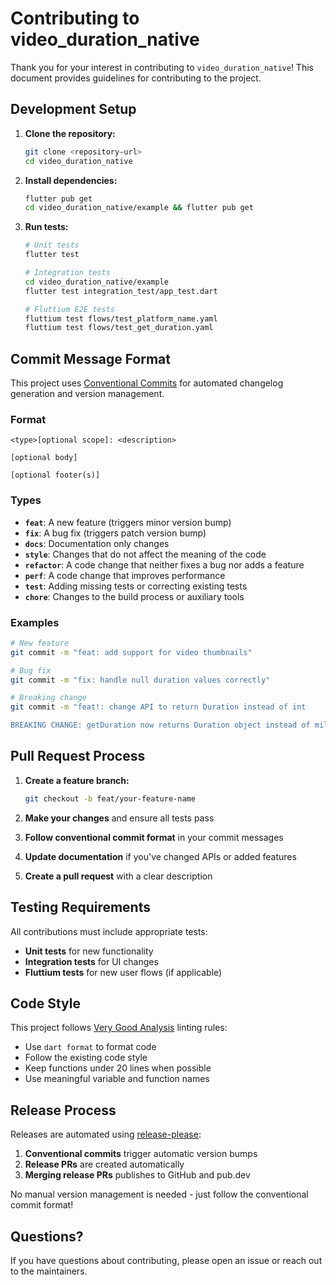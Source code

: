 # Contributing to video_duration_native

Thank you for your interest in contributing to `video_duration_native`! This document provides guidelines for contributing to the project.

## Development Setup

1. **Clone the repository:**
   ```bash
   git clone <repository-url>
   cd video_duration_native
   ```

2. **Install dependencies:**
   ```bash
   flutter pub get
   cd video_duration_native/example && flutter pub get
   ```

3. **Run tests:**
   ```bash
   # Unit tests
   flutter test
   
   # Integration tests
   cd video_duration_native/example
   flutter test integration_test/app_test.dart
   
   # Fluttium E2E tests
   fluttium test flows/test_platform_name.yaml
   fluttium test flows/test_get_duration.yaml
   ```

## Commit Message Format

This project uses [Conventional Commits](https://www.conventionalcommits.org/) for automated changelog generation and version management.

### Format
```
<type>[optional scope]: <description>

[optional body]

[optional footer(s)]
```

### Types

- **`feat`**: A new feature (triggers minor version bump)
- **`fix`**: A bug fix (triggers patch version bump)
- **`docs`**: Documentation only changes
- **`style`**: Changes that do not affect the meaning of the code
- **`refactor`**: A code change that neither fixes a bug nor adds a feature
- **`perf`**: A code change that improves performance
- **`test`**: Adding missing tests or correcting existing tests
- **`chore`**: Changes to the build process or auxiliary tools

### Examples

```bash
# New feature
git commit -m "feat: add support for video thumbnails"

# Bug fix
git commit -m "fix: handle null duration values correctly"

# Breaking change
git commit -m "feat!: change API to return Duration instead of int

BREAKING CHANGE: getDuration now returns Duration object instead of milliseconds"
```

## Pull Request Process

1. **Create a feature branch:**
   ```bash
   git checkout -b feat/your-feature-name
   ```

2. **Make your changes** and ensure all tests pass

3. **Follow conventional commit format** in your commit messages

4. **Update documentation** if you've changed APIs or added features

5. **Create a pull request** with a clear description

## Testing Requirements

All contributions must include appropriate tests:

- **Unit tests** for new functionality
- **Integration tests** for UI changes
- **Fluttium tests** for new user flows (if applicable)

## Code Style

This project follows [Very Good Analysis](https://pub.dev/packages/very_good_analysis) linting rules:

- Use `dart format` to format code
- Follow the existing code style
- Keep functions under 20 lines when possible
- Use meaningful variable and function names

## Release Process

Releases are automated using [release-please](https://github.com/googleapis/release-please):

1. **Conventional commits** trigger automatic version bumps
2. **Release PRs** are created automatically
3. **Merging release PRs** publishes to GitHub and pub.dev

No manual version management is needed - just follow the conventional commit format!

## Questions?

If you have questions about contributing, please open an issue or reach out to the maintainers.
